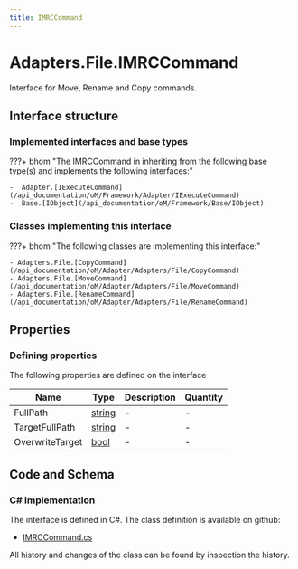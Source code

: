 ```yaml
---
title: IMRCCommand
---
```


# Adapters.File.IMRCCommand

Interface for Move, Rename and Copy commands.

## Interface structure

### Implemented interfaces and base types

???+ bhom "The IMRCCommand in inheriting from the following base type(s) and implements the following interfaces:"

    -  Adapter.[IExecuteCommand](/api_documentation/oM/Framework/Adapter/IExecuteCommand)
    -  Base.[IObject](/api_documentation/oM/Framework/Base/IObject)


### Classes implementing this interface

???+ bhom "The following classes are implementing this interface:"

    - Adapters.File.[CopyCommand](/api_documentation/oM/Adapter/Adapters/File/CopyCommand)
    - Adapters.File.[MoveCommand](/api_documentation/oM/Adapter/Adapters/File/MoveCommand)
    - Adapters.File.[RenameCommand](/api_documentation/oM/Adapter/Adapters/File/RenameCommand)


## Properties



### Defining properties

The following properties are defined on the interface

| Name             | Type             | Description      | Quantity         |
|------------------|------------------|------------------|------------------|
| FullPath | [string](https://learn.microsoft.com/en-us/dotnet/api/System.String?view=netstandard-2.0) | - | - |
| TargetFullPath | [string](https://learn.microsoft.com/en-us/dotnet/api/System.String?view=netstandard-2.0) | - | - |
| OverwriteTarget | [bool](https://learn.microsoft.com/en-us/dotnet/api/System.Boolean?view=netstandard-2.0) | - | - |


## Code and Schema

### C# implementation

The interface is defined in C#. The class definition is available on github:

- [IMRCCommand.cs](https://github.com/BHoM/File_Toolkit/blob/develop/File_oM/Commands/IMRCCommand.cs)

All history and changes of the class can be found by inspection the history.
